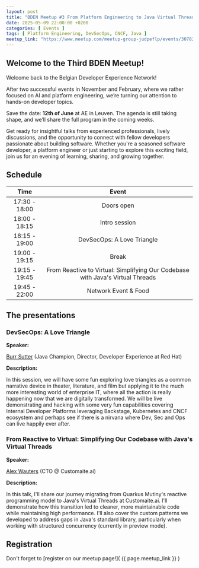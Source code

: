 ```yaml
---
layout: post
title: "BDEN Meetup #3 From Platform Engineering to Java Virtual Threads"
date: 2025-05-09 22:00:00 +0200
categories: [ Events ]
tags: [ Platform Engineering, DevSecOps, CNCF, Java ]
meetup_link: "https://www.meetup.com/meetup-group-judpeflp/events/307827173"
---
```


## Welcome to the Third BDEN Meetup!

Welcome back to the Belgian Developer Experience Network!

After two successful events in November and February, where we rather focused on AI and platform engineering, we’re turning our attention to hands-on developer topics.

Save the date: **12th of June** at AE in Leuven. The agenda is still taking shape, and we’ll share the full program in the coming weeks.

Get ready for insightful talks from experienced professionals, lively discussions, and the opportunity to connect with fellow developers passionate about building software.
Whether you're a seasoned software developer, a platform engineer or just starting to explore this exciting field, join us for an evening of learning, sharing, and growing
together.

## Schedule

|     Time      |                                     Event                                      |
|:-------------:|:------------------------------------------------------------------------------:|
| 17:30 - 18:00 |                                  Doors open                                    |
| 18:00 - 18:15 |                                Intro session                                   |
| 18:15 - 19:00 |                          DevSecOps: A Love Triangle                            |
| 19:00 - 19:15 |                                    Break                                       |
| 19:15 - 19:45 | From Reactive to Virtual: Simplifying Our Codebase with Java's Virtual Threads |
| 19:45 - 22:00 |                             Network Event & Food                               |

## The presentations

### DevSecOps: A Love Triangle

**Speaker:**

[Burr Sutter](https://www.linkedin.com/in/burrsutter/) (Java Champion, Director, Developer Experience at Red Hat)

**Description:**

In this session, we will have some fun exploring love triangles as a common narrative device in theater, literature, and film but applying it to the much more interesting world of enterprise IT, where all the action is really happening now that we are digitally transformed. We will be live demonstrating and hacking with some very fun capabilities covering Internal Developer Platforms leveraging Backstage, Kubernetes and CNCF ecosystem and perhaps see if there is a nirvana where Dev, Sec and Ops can live happily ever after.

### From Reactive to Virtual: Simplifying Our Codebase with Java's Virtual Threads

**Speaker:**

[Alex Wauters](https://www.linkedin.com/in/alex-wauters/) (CTO @ Customaite.ai)

**Description:**

In this talk, I'll share our journey migrating from Quarkus Mutiny's reactive programming model to Java's Virtual Threads at Customaite.ai. I'll demonstrate how this transition led to cleaner, more maintainable code while maintaining high performance. I'll also cover the custom patterns we developed to address gaps in Java's standard library, particularly when working with structured concurrency (currently in preview mode).

## Registration

Don't forget to [register on our meetup page!]( {{ page.meetup_link }} )